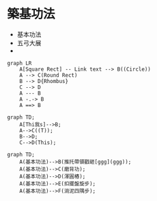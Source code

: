 # 築基功法

* 基本功法
* 五弓大展
* 


```mermaid
graph LR
    A[Square Rect] -- Link text --> B((Circle))
    A --> C(Round Rect)
    B --> D{Rhombus}
    C --> D
    A --- B
    A -.-> B
    A ==> B
```



```mermaid
graph TD;
    A[Thi我s]-->B;
    A-->C((T));
    B-->D;
    C-->D(This);
```


```mermaid
graph TD;
    A(基本功法)-->B(推托帶領戳砸[ggg](ggg));
    A(基本功法)-->C(磨背功);
    A(基本功法)-->D(渾圓樁);
    A(基本功法)-->E(扣擺盤旋步);
    A(基本功法)-->F(淌泥四隅步);
```